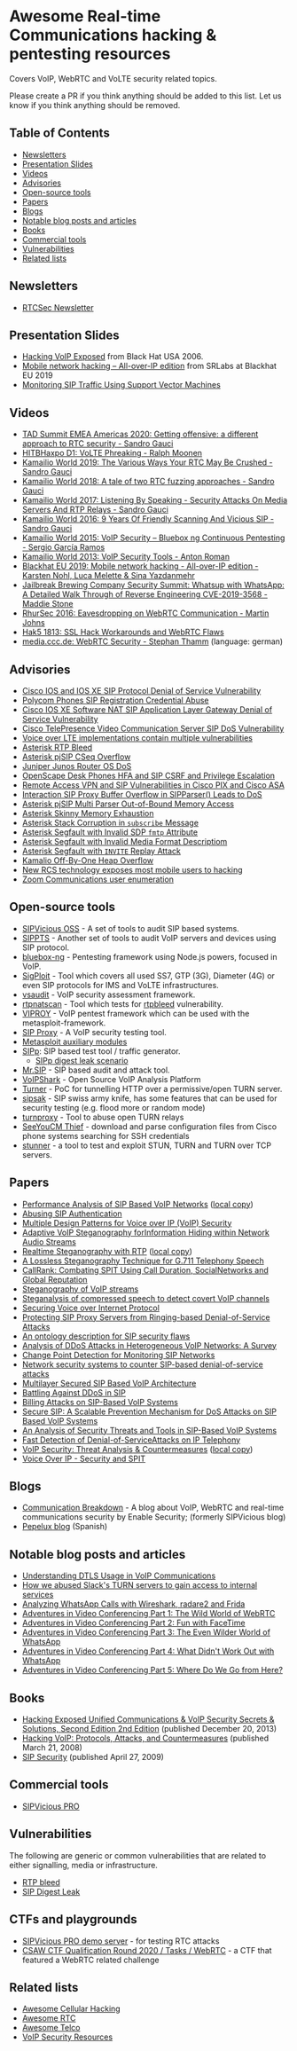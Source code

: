 # Awesome Real-time Communications hacking & pentesting resources

Covers VoIP, WebRTC and VoLTE security related topics.

Please create a PR if you think anything should be added to this list. Let us know if you think anything should be removed.

## Table of Contents

- [Newsletters](#newsletters)
- [Presentation Slides](#presentation-slides)
- [Videos](#videos)
- [Advisories](#advisories)
- [Open-source tools](#open-source-tools)
- [Papers](#papers)
- [Blogs](#blogs)
- [Notable blog posts and articles](#notable-blog-posts-and-articles)
- [Books](#books)
- [Commercial tools](#commercial-tools)
- [Vulnerabilities](#vulnerabilities)
- [Related lists](#related-lists)

## Newsletters

- [RTCSec Newsletter](https://www.rtcsec.com/newsletter/)

## Presentation Slides

- [Hacking VoIP Exposed](https://www.blackhat.com/presentations/bh-usa-06/BH-US-06-Endler.pdf) from Black Hat USA 2006.
- [Mobile network hacking – All-over-IP edition](https://i.blackhat.com/eu-19/Wednesday/eu-19-Yazdanmehr-Mobile-Network-Hacking-IP-Edition-2.pdf) from SRLabs at Blackhat EU 2019
- [Monitoring SIP Traffic Using Support Vector Machines](presentations/Monitoring_SIP_Traffic_Using_Support_Vector_Machines.pdf)

## Videos

- [TAD Summit EMEA Americas 2020: Getting offensive: a different approach to RTC security - Sandro Gauci](https://www.youtube.com/watch?v=je959kV-MrY)
- [HITBHaxpo D1: VoLTE Phreaking - Ralph Moonen](https://www.youtube.com/watch?v=H8vo56vImU4)
- [Kamailio World 2019: The Various Ways Your RTC May Be Crushed - Sandro Gauci](https://www.youtube.com/watch?v=012U3NeTVlY)
- [Kamailio World 2018: A tale of two RTC fuzzing approaches - Sandro Gauci](https://www.youtube.com/watch?v=CuxKD5zljVI)
- [Kamailio World 2017: Listening By Speaking - Security Attacks On Media Servers And RTP Relays - Sandro Gauci](https://www.youtube.com/watch?v=cAia1owHy68)
- [Kamailio World 2016: 9 Years Of Friendly Scanning And Vicious SIP - Sandro Gauci](https://www.youtube.com/watch?v=UC3m1PuCFE0)
- [Kamailio World 2015: VoIP Security – Bluebox ng Continuous Pentesting - Sergio García Ramos](https://www.youtube.com/watch?v=9OSvqjxMZBs&t=74s)
- [Kamailio World 2013: VoIP Security Tools - Anton Roman](https://www.youtube.com/watch?v=NToh90VW4LM)
- [Blackhat EU 2019: Mobile network hacking - All-over-IP edition - Karsten Nohl, Luca Melette & Sina Yazdanmehr](https://www.youtube.com/watch?v=3XUo7UBn28o)
- [Jailbreak Brewing Company Security Summit: Whatsup with WhatsApp: A Detailed Walk Through of Reverse Engineering CVE-2019-3568 - Maddie Stone](https://vimeo.com/377181218)
- [RhurSec 2016: Eavesdropping on WebRTC Communication - Martin Johns](https://www.youtube.com/watch?v=3K-BwDGdmko)
- [Hak5 1813: SSL Hack Workarounds and WebRTC Flaws](https://www.hak5.org/episodes/hak5-1813)
- [media.ccc.de: WebRTC Security - Stephan Thamm](https://www.youtube.com/watch?v=YOAhq37wdYU) (language: german)

## Advisories

- [Cisco IOS and IOS XE SIP Protocol Denial of Service Vulnerability](https://tools.cisco.com/security/center/content/CiscoSecurityAdvisory/cisco-sa-20190925-sip-dos)
- [Polycom Phones SIP Registration Credential Abuse](https://support.spectralink.com/sites/default/files/resource_files/Password_Issue_on_Polycom_Phones_EA74074_0.pdf)
- [Cisco IOS XE Software NAT SIP Application Layer Gateway Denial of Service Vulnerability](https://tools.cisco.com/security/center/content/CiscoSecurityAdvisory/cisco-sa-20190925-sip-alg)
- [Cisco TelePresence Video Communication Server SIP DoS Vulnerability](https://tools.cisco.com/security/center/content/CiscoSecurityAdvisory/cisco-sa-20140122-vcs)
- [Voice over LTE implementations contain multiple vulnerabilities](https://www.kb.cert.org/vuls/id/943167/)
- [Asterisk RTP Bleed](https://github.com/EnableSecurity/advisories/tree/master/ES2017-04-asterisk-rtp-bleed)
- [Asterisk pjSIP CSeq Overflow](https://github.com/EnableSecurity/advisories/tree/master/ES2017-01-asterisk-pjsip-cseq-overflow)
- [Juniper Junos Router OS DoS](https://www.cisecurity.org/advisory/a-vulnerability-in-juniper-junos-os-could-allow-for-denial-of-service_2019-111/)
- [OpenScape Desk Phones HFA and SIP CSRF and Privilege Escalation](https://networks.unify.com/security/advisories/OBSO-1903-02.pdf)
- [Remote Access VPN and SIP Vulnerabilities in Cisco PIX and Cisco ASA](https://www.opennet.ru/base/fire/1220546283_299.txt.html)
- [Interaction SIP Proxy Buffer Overflow in SIPParser() Leads to DoS](https://securitytracker.com/id?1015392)
- [Asterisk pjSIP Multi Parser Out-of-Bound Memory Access](https://github.com/EnableSecurity/advisories/tree/master/ES2017-02-asterisk-pjsip-multi-part-crash)
- [Asterisk Skinny Memory Exhaustion](https://github.com/EnableSecurity/advisories/tree/master/ES2017-02-asterisk-pjsip-multi-part-crash)
- [Asterisk Stack Corruption in `subscribe` Message](https://github.com/EnableSecurity/advisories/tree/master/ES2018-01-asterisk-pjsip-subscribe-stack-corruption)
- [Asterisk Segfault with Invalid SDP `fmtp` Attribute](https://github.com/EnableSecurity/advisories/tree/master/ES2018-02-asterisk-pjsip-sdp-invalid-fmtp-segfault)
- [Asterisk Segfault with Invalid Media Format Descriptiom](https://github.com/EnableSecurity/advisories/tree/master/ES2018-03-asterisk-pjsip-sdp-invalid-media-format-description-segfault)
- [Asterisk Segfault with `INVITE` Replay Attack](https://github.com/EnableSecurity/advisories/tree/master/ES2018-04-asterisk-pjsip-tcp-segfault)
- [Kamalio Off-By-One Heap Overflow](https://github.com/EnableSecurity/advisories/tree/master/ES2018-05-kamailio-heap-overflow)
- [New RCS technology exposes most mobile users to hacking](https://srlabs.de/bites/rcs-hacking/)
- [Zoom Communications user enumeration](https://blog.talosintelligence.com/2020/04/zoom-user-enumeration.html)

## Open-source tools

- [SIPVicious OSS](https://github.com/EnableSecurity/sipvicious/) - A set of tools to audit SIP based systems.
- [SIPPTS](https://github.com/Pepelux/sippts) - Another set of tools to audit VoIP servers and devices using SIP protocol.
- [bluebox-ng](https://github.com/jesusprubio/bluebox-ng) - Pentesting framework using Node.js powers, focused in VoIP.
- [SigPloit](https://github.com/SigPloiter/SigPloit) - Tool which covers all used SS7, GTP (3G), Diameter (4G) or even SIP protocols for IMS and VoLTE infrastructures.
- [vsaudit](https://github.com/eurialo/vsaudit) - VoIP security assessment framework.
- [rtpnatscan](https://github.com/kapejod/rtpnatscan) - Tool which tests for [rtpbleed](http://rtpbleed.com) vulnerability.
- [VIPROY](https://github.com/fozavci/viproy-voipkit) - VoIP pentest framework which can be used with the metasploit-framework.
- [SIP Proxy](https://sourceforge.net/projects/sipproxy/) - A VoIP security testing tool.
- [Metasploit auxiliary modules](https://github.com/rapid7/metasploit-framework/tree/master/modules/auxiliary/voip)
- [SIPp](http://sipp.sourceforge.net/): SIP based test tool / traffic generator.
    - [SIPp digest leak scenario](http://tomeko.net/other/sipp/sipp_cheatsheet.php)
- [Mr.SIP](https://github.com/meliht/Mr.SIP) - SIP based audit and attack tool.
- [VoIPShark](https://github.com/pentesteracademy/voipshark) - Open Source VoIP Analysis Platform
- [Turner](https://github.com/staaldraad/turner) - PoC for tunnelling HTTP over a permissive/open TURN server.
- [sipsak](https://github.com/nils-ohlmeier/sipsak) - SIP swiss army knife, has some features that can be used for security testing (e.g. flood more or random mode)
- [turnproxy](https://github.com/trichimtrich/turnproxy/) - Tool to abuse open TURN relays
- [SeeYouCM Thief](https://github.com/trustedsec/SeeYouCM-Thief) - download and parse configuration files from Cisco phone systems searching for SSH credentials
- [stunner](https://github.com/firefart/stunner) -  a tool to test and exploit STUN, TURN and TURN over TCP servers.

## Papers

- [Performance Analysis of SIP Based VoIP Networks](http://citeseerx.ist.psu.edu/viewdoc/download?doi=10.1.1.578.6629&rep=rep1&type=pdf) ([local copy](papers/Performance_Analysis_of_SIP_Based_VoIP_Systems.pdf))
- [Abusing SIP Authentication](http://citeseerx.ist.psu.edu/viewdoc/download;jsessionid=3CFFE017B45D4DA203BB63095948EC4E?doi=10.1.1.653.8991&rep=rep1&type=pdf)
- [Multiple Design Patterns for Voice over IP (VoIP) Security](http://citeseerx.ist.psu.edu/viewdoc/download?doi=10.1.1.60.3488&rep=rep1&type=pdf)
- [Adaptive VoIP Steganography forInformation Hiding within Network Audio Streams](https://users.cs.fiu.edu/~fortega/spring17/df/research/infohiding/Xu-AdaptiveVoIPSteganography_06041962.pdf)
- [Realtime Steganography with RTP](http://www.uninformed.org/?v=8&a=3&t=pdf) ([local copy](papers/Realtime_Steganography_with_RTP.pdf))
- [A Lossless Steganography Technique for G.711 Telephony Speech](https://eprints.lib.hokudai.ac.jp/dspace/bitstream/2115/39690/1/MP-P2-7.pdf)
- [CallRank: Combating SPIT Using Call Duration, SocialNetworks and Global Reputation](https://www.cc.gatech.edu/~hpark/papers/CallRank.pdf)
- [Steganography of VoIP streams](https://arxiv.org/pdf/0805.2938v1/)
- [Steganalysis of compressed speech to detect covert VoIP channels](http://usir.salford.ac.uk/id/eprint/23103/1/IET_Compressed_Speech_Revised.pdf)
- [Securing Voice over Internet Protocol](http://citeseerx.ist.psu.edu/viewdoc/download?doi=10.1.1.215.7268&rep=rep1&type=pdf)
- [Protecting SIP Proxy Servers from Ringing-based Denial-of-Service Attacks](https://core.ac.uk/download/pdf/4820112.pdf)
- [An ontology description for SIP security flaws](https://web.archive.org/web/20121222012028/http://www.cs.columbia.edu/~dgen/papers/journal/Journal-03.pdf)
- [Analysis of DDoS Attacks in Heterogeneous VoIP Networks: A Survey](https://www.ijitee.org/wp-content/uploads/papers/v8i6s3/F10490486S319.pdf)
- [Change Point Detection for Monitoring SIP Networks](http://cagatayyildiz.github.io/pdf/eucnc.pdf)
- [Network security systems to counter SIP-based denial-of-service attacks](https://web.archive.org/web/20180619110044/http://www.cs.columbia.edu:80/~dgen/papers/journal/Journal-08.pdf)
- [Multilayer Secured SIP Based VoIP Architecture](https://www.researchgate.net/profile/Rowayda_Sadek/publication/282624359_Multilayer_Secured_SIP_Based_VoIP_Architecture/links/57c3ed2a08aed010b7ee370f/Multilayer-Secured-SIP-Based-VoIP-Architecture.pdf)
- [Battling Against DDoS in SIP](https://www.researchgate.net/profile/Georgios_Kambourakis/publication/281240581_Battling_Against_DDoS_in_SIP_Is_Machine_Learning-based_Detection_an_Effective_Weapon/links/55dc7f2508aec156b9b1801d/Battling-Against-DDoS-in-SIP-Is-Machine-Learning-based-Detection-an-Effective-Weapon.pdf)
- [Billing Attacks on SIP-Based VoIP Systems](https://www.usenix.org/legacy/events/woot07/tech/full_papers/zhang/zhang.pdf)
- [Secure SIP: A Scalable Prevention Mechanism for DoS Attacks on SIP Based VoIP Systems](http://www.cs.columbia.edu/~hgs/papers/Orma0807_Secure.pdf)
- [An Analysis of Security Threats and Tools in SIP-Based VoIP Systems](http://startrinity.com/VoIP/Resources/sip371.pdf)
- [Fast Detection of Denial-of-ServiceAttacks on IP Telephony](https://www.eecis.udel.edu/~hnw/paper/iwqos06.pdf)
- [VoIP Security: Threat Analysis & Countermeasures](https://fysarakis.com/uploads/2/0/6/3/20637656/MSc_Project_Thesis_VoIP.pdf) ([local copy](papers/Threat_Analysis_VoIP_Systems.pdf))
- [Voice Over IP - Security and SPIT](http://www.rainer.baumann.info/public/voip.pdf)

## Blogs

- [Communication Breakdown](https://www.rtcsec.com) - A blog about VoIP, WebRTC and real-time communications security by Enable Security; (formerly SIPVicious blog)
- [Pepelux blog](http://blog.pepelux.org/) (Spanish)

## Notable blog posts and articles

- [Understanding DTLS Usage in VoIP Communications](https://www.gremwell.com/node/954)
- [How we abused Slack's TURN servers to gain access to internal services](https://www.rtcsec.com/2020/04/01-slack-webrtc-turn-compromise/)
- [Analyzing WhatsApp Calls with Wireshark, radare2 and Frida](https://medium.com/@schirrmacher/analyzing-whatsapp-calls-176a9e776213)
- [Adventures in Video Conferencing Part 1: The Wild World of WebRTC](https://googleprojectzero.blogspot.com/2018/12/adventures-in-video-conferencing-part-1.html)
- [Adventures in Video Conferencing Part 2: Fun with FaceTime](https://googleprojectzero.blogspot.com/2018/12/adventures-in-video-conferencing-part-2.html)
- [Adventures in Video Conferencing Part 3: The Even Wilder World of WhatsApp](https://googleprojectzero.blogspot.com/search?q=Adventures+in+Video+Conferencing)
- [Adventures in Video Conferencing Part 4: What Didn't Work Out with WhatsApp](https://googleprojectzero.blogspot.com/2018/12/adventures-in-video-conferencing-part-4.html)
- [Adventures in Video Conferencing Part 5: Where Do We Go from Here?](https://googleprojectzero.blogspot.com/2018/12/adventures-in-video-conferencing-part-5.html)

## Books

- [Hacking Exposed Unified Communications & VoIP Security Secrets & Solutions, Second Edition 2nd Edition](https://www.amazon.com/Hacking-Exposed-Communications-Security-Solutions-ebook/dp/B00EHIEDW2/) (published December 20, 2013)
- [Hacking VoIP: Protocols, Attacks, and Countermeasures](https://www.amazon.com/Hacking-VoIP-Protocols-Attacks-Countermeasures-dp-1593271638/) (published March 21, 2008)
- [SIP Security](https://www.amazon.com/dp/0470516364/) (published April 27, 2009)

## Commercial tools

- [SIPVicious PRO](https://sipvicious.pro)

## Vulnerabilities

The following are generic or common vulnerabilities that are related to either signalling, media or infrastructure.

- [RTP bleed](https://rtpbleed.com)
- [SIP Digest Leak](https://resources.enablesecurity.com/resources/sipdigestleak-tut.pdf)

## CTFs and playgrounds

- [SIPVicious PRO demo server](https://demo.sipvicious.pro) - for testing RTC attacks
- [CSAW CTF Qualification Round 2020 / Tasks / WebRTC](https://ctftime.org/task/13011) - a CTF that featured a WebRTC related challenge

## Related lists

- [Awesome Cellular Hacking](https://github.com/W00t3k/Awesome-Cellular-Hacking)
- [Awesome RTC](https://github.com/rtckit/awesome-rtc/)
- [Awesome Telco](https://github.com/ravens/awesome-telco)
- [VoIP Security Resources](https://www.intuitivelabs.com/technology/resources)
